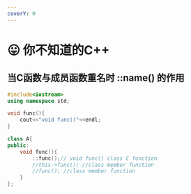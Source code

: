 ```yaml
---
coverY: 0
---
```


# 😛 你不知道的C++

## 当C函数与成员函数重名时 ::name() 的作用

```cpp
#include<iostream>
using namespace std;

void func(){
    cout<<"void func()"<<endl;
}

class A{
public:
    void func(){
        ::func();// void func() class C function
        //this->func(); //class member function
        //func(); //class member function
    }
};

```
